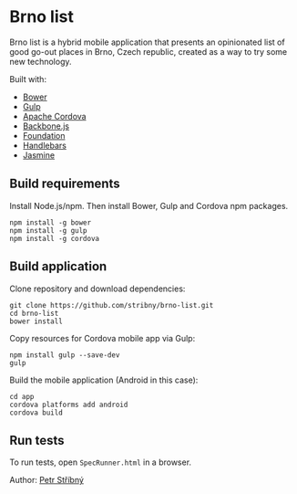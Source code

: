 # Brno list

Brno list is a hybrid mobile application that presents an opinionated list of good go-out places in Brno, Czech republic, created as a way to try some new technology.

Built with:
- [Bower](http://bower.io/)
- [Gulp](http://gulpjs.com/)
- [Apache Cordova](https://cordova.apache.org/)
- [Backbone.js](http://backbonejs.org/)
- [Foundation](http://foundation.zurb.com/)
- [Handlebars](http://handlebarsjs.com/)
- [Jasmine](http://jasmine.github.io/)

## Build requirements

Install Node.js/npm. Then install Bower, Gulp and Cordova npm packages.

```
npm install -g bower
npm install -g gulp
npm install -g cordova
```

## Build application

Clone repository and download dependencies:
```
git clone https://github.com/stribny/brno-list.git
cd brno-list
bower install
```

Copy resources for Cordova mobile app via Gulp:
```
npm install gulp --save-dev 
gulp
```

Build the mobile application (Android in this case):
```
cd app
cordova platforms add android
cordova build
```

## Run tests

To run tests, open `SpecRunner.html` in a browser.

Author: [Petr Stříbný](http://stribny.name)
